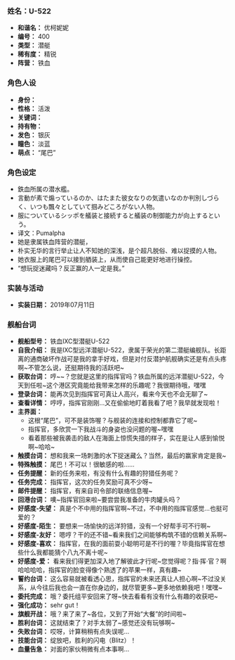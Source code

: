 ### 姓名：U-522
* **和谐名：** 优柯妮妮
* **编号：** 400
* **类型：** 潜艇
* **稀有度：** 精锐
* **阵营：** 铁血


### 角色人设
* **身份：** 
* **性格：** 活泼
* **关键词：** 
* **持有物：** 
* **发色：** 银灰
* **瞳色：** 淡蓝
* **萌点：** “尾巴”


### 角色设定
* 鉄血所属の潜水艦。
* 言動が素で煽っているのか、はたまた彼女なりの気遣いなのか判別しづらく、いつも飄々としていて掴みどころがない人物。
* 服についているシッポを艤装と接続すると艤装の制御能力が向上するという。
* 译文：Pumalpha
* 她是隶属铁血阵营的潜艇，
* 朴实无华的言行举止让人不知她的深浅，是个超凡脱俗、难以捉摸的人物。
* 她衣服上的尾巴可以接到舾装上，从而使自己能更好地进行操控。
* “想玩捉迷藏吗？反正赢的人一定是我。”


### 实装与活动
* **实装日期：** 2019年07月11日


### 舰船台词
* **舰船型号：** 铁血IXC型潜艇U-522
* **自我介绍：** 我是IXC型远洋潜艇U-522，隶属于荣光的第二潜艇编舰队。长距离的通商破坏作战可是我的拿手好戏，但是对付反潜护航舰确实还是有点头疼啊~不管怎么说，还挺期待我的活跃吧~
* **获取台词：** 哼~~？您就是这里的指挥官吗？铁血所属的远洋潜艇U-522，今天到任啦~这个港区究竟能给我带来怎样的乐趣呢？我很期待哦，嘿嘿
* **登录台词：** 能再次见到指挥官可真让人高兴，看来今天也不会无聊了~
* **查看详情：** 哼哼，指挥官刚刚…又在偷偷地盯着我看了吧？我早就发现啦！
* **主界面：**
  * 这根“尾巴”，可不是装饰喔？与舰装的连接和控制都靠它了呢~
  * 指挥官，多欣赏一下我战斗的身姿也没问题的喔~嘿嘿
  * 看着那些被我袭击的敌人在海面上惊慌失措的样子，实在是让人感到愉悦啊~哈哈~
* **触摸台词：** 想和我来一场刺激的水下捉迷藏么？当然，最后的赢家肯定是我~
* **特殊触摸：** 尾巴！不可以！很敏感的啦……
* **任务提醒：** 新的任务来啦，有没有什么有趣的狩猎任务呢？
* **任务完成：** 指挥官，这次的任务奖励可真不少呀~
* **邮件提醒：** 指挥官，有来自司令部的联络信息喔~
* **回港台词：** 噢~指挥官回来啦~要尝尝我准备的牛肉罐头吗？
* **好感度-失望：** 真是个不中用的指挥官啊~不过，不中用的指挥官感觉…也挺可爱的？
* **好感度-陌生：** 要想来一场愉快的远洋狩猎，没有一个好帮手可不行啊~
* **好感度-友好：** 嗯哼？干的还不错~看来我们之间能够构筑不错的信赖关系啊~
* **好感度-喜欢：** 指挥官，在我的面前耍小聪明可是不行的喔？毕竟指挥官在想些什么我都能猜个八九不离十呢~
* **好感度-爱：** 看来我们得更加深入地了解彼此才行呢~您觉得呢？指·挥·官？啊哈哈哈哈，指挥官的脸变得像个熟透了的苹果一样，真有趣~
* **誓约台词：** 这么容易就被看透心思，指挥官的未来还真让人担心啊~不过没关系，从今往后我也会一直在你身边的，就尽管更多~更多地依赖我吧！嘿嘿~
* **委托完成：** 哦？委托组平安回来了呀~快去看看有没有什么有趣的收获吧~
* **强化成功：** sehr gut！
* **旗舰开战：** 哦？来了来了~各位，又到了开始“大餐”的时间啦~
* **胜利台词：** 这就结束了？对手太弱了~感觉还没有玩够啊~
* **失败台词：** 哎呀，计算稍稍有点失误呢…
* **技能台词：** 绽放吧，胜利的闪电（Blitz）！
* **血量告急：** 对面的家伙稍微有点本事啊…
